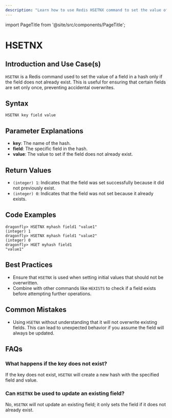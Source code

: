 ```yaml
---
description: "Learn how to use Redis HSETNX command to set the value of a hash field, only if the field does not exist. Perfect for unique data entries."
---
```


import PageTitle from '@site/src/components/PageTitle';

# HSETNX

<PageTitle title="Redis HSETNX Explained (Better Than Official Docs)" />

## Introduction and Use Case(s)

`HSETNX` is a Redis command used to set the value of a field in a hash only if the field does not already exist. This is useful for ensuring that certain fields are set only once, preventing accidental overwrites.

## Syntax

```cli
HSETNX key field value
```

## Parameter Explanations

- **key**: The name of the hash.
- **field**: The specific field in the hash.
- **value**: The value to set if the field does not already exist.

## Return Values

- `(integer) 1`: Indicates that the field was set successfully because it did not previously exist.
- `(integer) 0`: Indicates that the field was not set because it already exists.

## Code Examples

```cli
dragonfly> HSETNX myhash field1 "value1"
(integer) 1
dragonfly> HSETNX myhash field1 "value2"
(integer) 0
dragonfly> HGET myhash field1
"value1"
```

## Best Practices

- Ensure that `HSETNX` is used when setting initial values that should not be overwritten.
- Combine with other commands like `HEXISTS` to check if a field exists before attempting further operations.

## Common Mistakes

- Using `HSETNX` without understanding that it will not overwrite existing fields. This can lead to unexpected behavior if you assume the field will always be updated.

## FAQs

### What happens if the key does not exist?

If the key does not exist, `HSETNX` will create a new hash with the specified field and value.

### Can `HSETNX` be used to update an existing field?

No, `HSETNX` will not update an existing field; it only sets the field if it does not already exist.
